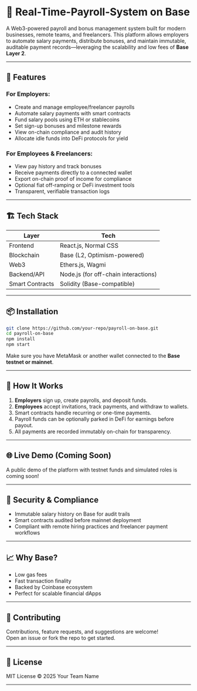 # 💼 Real-Time-Payroll-System on Base

A Web3-powered payroll and bonus management system built for modern businesses, remote teams, and freelancers. This platform allows employers to automate salary payments, distribute bonuses, and maintain immutable, auditable payment records—leveraging the scalability and low fees of **Base Layer 2**.

---

## 🚀 Features

### For Employers:
- Create and manage employee/freelancer payrolls
- Automate salary payments with smart contracts
- Fund salary pools using ETH or stablecoins
- Set sign-up bonuses and milestone rewards
- View on-chain compliance and audit history
- Allocate idle funds into DeFi protocols for yield

### For Employees & Freelancers:
- View pay history and track bonuses
- Receive payments directly to a connected wallet
- Export on-chain proof of income for compliance
- Optional fiat off-ramping or DeFi investment tools
- Transparent, verifiable transaction logs

---

## 🏗 Tech Stack

| Layer        | Tech                                 |
|--------------|--------------------------------------|
| Frontend     | React.js, Normal CSS                 |
| Blockchain   | Base (L2, Optimism-powered)          |
| Web3         | Ethers.js, Wagmi                     |
| Backend/API  | Node.js (for off-chain interactions) |
| Smart Contracts | Solidity (Base-compatible)         |

---

## 📦 Installation

```bash
git clone https://github.com/your-repo/payroll-on-base.git
cd payroll-on-base
npm install
npm start
```

Make sure you have MetaMask or another wallet connected to the **Base testnet or mainnet**.

---

## 🧠 How It Works

1. **Employers** sign up, create payrolls, and deposit funds.
2. **Employees** accept invitations, track payments, and withdraw to wallets.
3. Smart contracts handle recurring or one-time payments.
4. Payroll funds can be optionally parked in DeFi for earnings before payout.
5. All payments are recorded immutably on-chain for transparency.

---

## 🌐 Live Demo (Coming Soon)

A public demo of the platform with testnet funds and simulated roles is coming soon!

---

## 🔐 Security & Compliance

- Immutable salary history on Base for audit trails
- Smart contracts audited before mainnet deployment
- Compliant with remote hiring practices and freelancer payment workflows

---

## 📈 Why Base?

- Low gas fees
- Fast transaction finality
- Backed by Coinbase ecosystem
- Perfect for scalable financial dApps

---

## 🤝 Contributing

Contributions, feature requests, and suggestions are welcome!  
Open an issue or fork the repo to get started.

---

## 📜 License

MIT License © 2025 Your Team Name

---